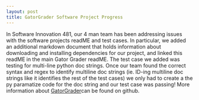 ```yaml
---
layout: post
title: GatorGrader Software Project Progress 
---
```


In Software Innovation 481, our 4 man team has been addressing issues with the software projects readME and test cases. In particular, we added an additional markdown document that holds information about downloading and installing dependencies for our project, and linked this readME in the main Gator Grader readME.
The test case we added was testing for multi-line python doc strings. Once our team found the correct syntax and regex to identify multiline doc strings (ie. ID-ing multiline doc strings like it identifies the rest of the test cases) we only had to create a the py paramatize code for the doc string and our test case was passing! More information about [GatorGrader](https://github.com/GatorEducator/gatorgrader)can be found on github.
